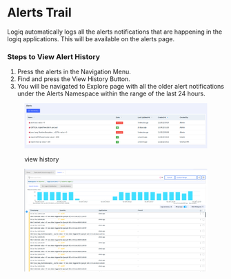 # Alerts Trail

Logiq automatically logs all the alerts notifications that are happening in the logiq applications. This will be available on the alerts page.

### Steps to View Alert History

1. Press the alerts in the Navigation Menu.
2. Find and press the View History Button.
3. You will be navigated to Explore page with all the older alert notifications under the Alerts Namespace within the range of the last 24 hours.

<figure><img src="../../.gitbook/assets/view alerts.png" alt=""><figcaption><p>view history</p></figcaption></figure>

<figure><img src="../../.gitbook/assets/image (1) (2).png" alt=""><figcaption></figcaption></figure>
